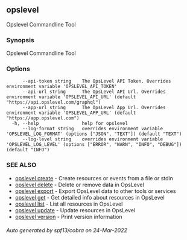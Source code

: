 ## opslevel

Opslevel Commandline Tool

### Synopsis

Opslevel Commandline Tool

### Options

```
      --api-token string    The OpsLevel API Token. Overrides environment variable 'OPSLEVEL_API_TOKEN'
      --api-url string      The OpsLevel API Url. Overrides environment variable 'OPSLEVEL_API_URL' (default "https://api.opslevel.com/graphql")
      --app-url string      The OpsLevel App Url. Overrides environment variable 'OPSLEVEL_APP_URL' (default "https://app.opslevel.com")
  -h, --help                help for opslevel
      --log-format string   overrides environment variable 'OPSLEVEL_LOG_FORMAT' (options ["JSON", "TEXT"]) (default "TEXT")
      --log-level string    overrides environment variable 'OPSLEVEL_LOG_LEVEL' (options ["ERROR", "WARN", "INFO", "DEBUG"]) (default "INFO")
```

### SEE ALSO

* [opslevel create](opslevel_create.md)	 - Create resources or events from a file or stdin
* [opslevel delete](opslevel_delete.md)	 - Delete or remove data in OpsLevel
* [opslevel export](opslevel_export.md)	 - Export OpsLevel data to other tools or services
* [opslevel get](opslevel_get.md)	 - Get detailed info about resources in OpsLevel
* [opslevel list](opslevel_list.md)	 - List all resources in OpsLevel
* [opslevel update](opslevel_update.md)	 - Update resources in OpsLevel
* [opslevel version](opslevel_version.md)	 - Print version information

###### Auto generated by spf13/cobra on 24-Mar-2022
